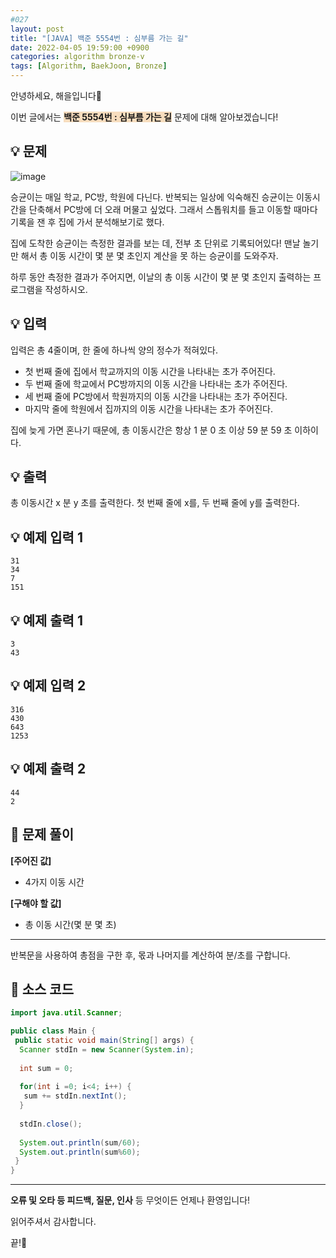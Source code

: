 ```yaml
---
#027
layout: post
title: "[JAVA] 백준 5554번 : 심부름 가는 길"
date: 2022-04-05 19:59:00 +0900
categories: algorithm bronze-v
tags: [Algorithm, BaekJoon, Bronze]
---
```


안녕하세요, 해을입니다🦖

이번 글에서는 <span style="background-color:#f7ddbe">**백준 5554번 : 심부름 가는 길**</span> 문제에 대해 알아보겠습니다!

## 💡 문제

![image](https://user-images.githubusercontent.com/39720852/163586754-bfc317d7-9fd3-4068-81fa-fd8252c0d67c.png)

승균이는 매일 학교, PC방, 학원에 다닌다. 반복되는 일상에 익숙해진 승균이는 이동시간을 단축해서 PC방에 더 오래 머물고 싶었다. 그래서 스톱워치를 들고 이동할 때마다 기록을 잰 후 집에 가서 분석해보기로 했다.

집에 도착한 승균이는 측정한 결과를 보는 데, 전부 초 단위로 기록되어있다! 맨날 놀기만 해서 총 이동 시간이 몇 분 몇 초인지 계산을 못 하는 승균이를 도와주자.

하루 동안 측정한 결과가 주어지면, 이날의 총 이동 시간이 몇 분 몇 초인지 출력하는 프로그램을 작성하시오.

## 💡 입력

입력은 총 4줄이며, 한 줄에 하나씩 양의 정수가 적혀있다.

* 첫 번째 줄에 집에서 학교까지의 이동 시간을 나타내는 초가 주어진다.
* 두 번째 줄에 학교에서 PC방까지의 이동 시간을 나타내는 초가 주어진다.
* 세 번째 줄에 PC방에서 학원까지의 이동 시간을 나타내는 초가 주어진다.
* 마지막 줄에 학원에서 집까지의 이동 시간을 나타내는 초가 주어진다.

집에 늦게 가면 혼나기 때문에, 총 이동시간은 항상 1 분 0 초 이상 59 분 59 초 이하이다.

## 💡 출력

총 이동시간 x 분 y 초를 출력한다. 첫 번째 줄에 x를, 두 번째 줄에 y를 출력한다.

## 💡 예제 입력 1

```
31
34
7
151
```

## 💡 예제 출력 1

```
3
43
```

## 💡 예제 입력 2

```
316
430
643
1253
```

## 💡 예제 출력 2

```
44
2
```

## 🚩 문제 풀이

**[주어진 값]**

* 4가지 이동 시간

**[구해야 할 값]**

* 총 이동 시간(몇 분 몇 초)

---

반복문을 사용하여 총점을 구한 후, 몫과 나머지를 계산하여 분/초를 구합니다.

## 🚩 소스 코드

``` java
import java.util.Scanner;

public class Main {
 public static void main(String[] args) {  
  Scanner stdIn = new Scanner(System.in);
  
  int sum = 0;
  
  for(int i =0; i<4; i++) {
   sum += stdIn.nextInt();
  }
  
  stdIn.close();
  
  System.out.println(sum/60);
  System.out.println(sum%60);
 }
}
```

---

**오류 및 오타 등 피드백, 질문, 인사** 등 무엇이든 언제나 환영입니다!

읽어주셔서 감사합니다.

끝!🦕
